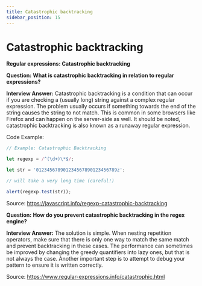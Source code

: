 ```yaml
---
title: Catastrophic backtracking
sidebar_position: 15
---
```


# Catastrophic backtracking

**Regular expressions: Catastrophic backtracking**

**Question:** **What is catastrophic backtracking in relation to regular expressions?**

**Interview Answer:** Catastrophic backtracking is a condition that can occur if you are checking a (usually long) string against a complex regular expression. The problem usually occurs if something towards the end of the string causes the string to not match. This is common in some browsers like Firefox and can happen on the server-side as well. It should be noted, catastrophic backtracking is also known as a runaway regular expression.

Code Example:

```js
// Example: Catastrophic Backtracking

let regexp = /^(\d+)\*$/;

let str = '012345678901234567890123456789z';

// will take a very long time (careful!)

alert(regexp.test(str));
```

Source: <https://javascript.info/regexp-catastrophic-backtracking>

**Question:** **How do you prevent catastrophic backtracking in the regex engine?**

**Interview Answer:** The solution is simple. When nesting repetition operators, make sure that there is only one way to match the same match and prevent backtracking in these cases. The performance can sometimes be improved by changing the greedy quantifiers into lazy ones, but that is not always the case. Another important step is to attempt to debug your pattern to ensure it is written correctly.

Source: <https://www.regular-expressions.info/catastrophic.html>
